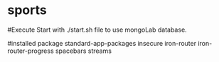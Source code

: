 sports
======
#Execute
Start with ./start.sh file to use mongoLab database.

#installed package
standard-app-packages
insecure
iron-router
iron-router-progress
spacebars
streams